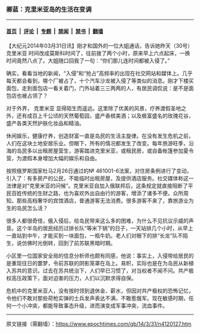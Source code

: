 ### 卿蓝：克里米亚岛的生活在变调

---

#### [首页](../../../..?n4120127) &nbsp;|&nbsp; [评论](../../../../../epoch-comment?n4120127) &nbsp;|&nbsp; [专题](../../../../../epoch-special?n4120127) &nbsp;|&nbsp; [禁闻](../../../../../epoch-news?n4120127) &nbsp;|&nbsp; [禁书](../../../../../books?n4120127) &nbsp;|&nbsp; [翻墙](https://github.com/gfw-breaker/nogfw/blob/master/README.md?n4120127)


<div class="post_content" id="artbody" itemprop="articleBody">
 <!-- article content begin -->
 <p>
  【大纪元2014年03月31日讯】刚才和国外的一位大姐通话，告诉她昨天（30号）
  <ok href="https://www.epochtimes.com/gb/tag/%E5%85%8B%E9%87%8C%E7%B1%B3%E4%BA%9A.html">
   克里米亚
  </ok>
  时间改成莫斯科时间了，往前拨了两个小时，原来早上六点起床，一换时间竟然八点了。大姐随口回我了一句：“你们那儿连时间都被入侵了。”
 </p>
 <p>
  确实，看看当地的新闻，“入侵”和“抢占”高频率的出现在社交网站和媒体上。几乎每天都会看到，哪个厂被占了，十个汽车沙龙被入侵了等类似的消息。刚才下楼买面包，走到面包店一看关着门，门外站着三三两两的人，有居民调侃说：是不是面包店也被占领了？
 </p>
 <p>
  对于外界，
  <ok href="https://www.epochtimes.com/gb/tag/%E5%85%8B%E9%87%8C%E7%B1%B3%E4%BA%9A.html">
   克里米亚
  </ok>
  显得陌生而遥远。这里除了优美的风景，疗养渡假圣地之外，还有成百上千公顷的天然葡萄园，盛产香槟美酒；以及极富盛名的玫瑰花谷，盛产各类天然护肤化妆品和精油。
 </p>
 <p>
  休闲娱乐，健康疗养，创造财富一直是岛民的生活主旋律。在没有发生危机之前，人们在这块土地安居乐业。但眼下，所有的情况都发生了改变。每年旅游旺季，沿海的岛民多以出租房屋营生，游客踏进克里米亚，或租民房，或自备帐篷参加夏令营，为渡假本身增加大幅的娱乐和自由。
 </p>
 <p>
  按照俄罗斯国家杜马2月26日通过的№ 461001-6法案，对住房条例进行了变动，引入了：有多房产的公民，不能临时出租房屋，及提供酒店服务。社交媒体称这一法律是对“克里米亚的问候”。克里米亚自加入俄联邦后，这条规定就直接阻断了平民百姓传统的生财之路，也为喜欢外出自由行的游客，增添了诸多不便。众所周知，那些高档奢华的宾馆酒店，普通游客无法消费。很多游客不来了，靠旅游业为生的岛民怎么活？
 </p>
 <p>
  很多人都很奇怪，俄入侵后，给岛民带来这么多的困难，为什么不见抗议示威的声音。这个半岛的居民经历过排长队“等米下锅”的日子，一天站排几个小时，从早上一直站到中午，才能买到一块面包，一瓶牛奶。老人们对眼下的排“长龙”队不陌生，说仿佛时光倒转，回到了前苏联黑暗时期。
 </p>
 <p>
  小区里一位国家安全局的信息分析师也颇有同感，他说：事实上，入侵带给居民的是重现往日的噩梦，令前苏联的阴影笼罩在岛上。易帜，实际也是在为岛民从新植入苏共的意识。过去在苏共统治下，人们早已习惯了，对当权者不闻不问。共产极权高压政策下，面对迫害的压力，人们以沉默求得自保。
 </p>
 <p>
  危机中的克里米亚人，没有按时领到退休金、薪水，但因对共产极权的恐怖记忆，令他们不敢对那些荷枪实弹的士兵发声表达不满，不敢惹俄军。现在敏感时期，任何一个小冲突，都能导致事态升级，进而演变成军事冲突，流血事件。
 </p>
 <!-- article content end -->
 <div id="below_article_ad">
 </div>
</div>


---

原文链接（需翻墙）：https://www.epochtimes.com/gb/14/3/31/n4120127.htm